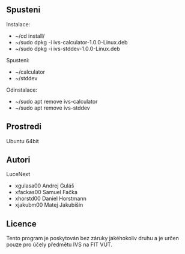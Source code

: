Spusteni
--------

Instalace:
- ~/cd install/
- ~/sudo dpkg -i ivs-calculator-1.0.0-Linux.deb
- ~/sudo dpkg -i ivs-stddev-1.0.0-Linux.deb

Spusteni:
- ~/calculator
- ~/stddev

Odinstalace:
- ~/sudo apt remove ivs-calculator
- ~/sudo apt remove ivs-stddev

Prostredi
---------

Ubuntu 64bit

Autori
------

LuceNext
- xgulasa00 Andrej Guláš
- xfackas00 Samuel Fačka
- xhorstd00 Daniel Horstmann
- xjakubm00 Matej Jakubišin

Licence
-------

Tento program je poskytován bez záruky jakéhokoliv druhu a je určen pouze pro účely předmětu IVS na FIT VUT.